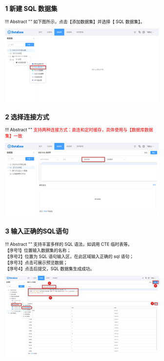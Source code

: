 ## 1 新建 SQL 数据集

!!! Abstract ""
    如下图所示，点击【添加数据集】并选择【 SQL 数据集】。

![新建SQL数据集](../../img/dataset_configuration/新建SQL数据集.png)

## 2 选择连接方式

!!! Abstract ""
    <font color=#FF0000>支持两种连接方式：直连和定时缓存，具体使用与【数据库数据集】一致</font>

![SQL数据集连接方式](../../img/dataset_configuration/SQL数据集连接方式.png)

## 3 输入正确的SQL语句

!!! Abstract ""
    支持丰富多样的 SQL 语法，如调用 CTE 临时表等。  
    【序号1】位置输入数据集的名称；  
    【序号2】位置为 SQL 语句输入区，在此区域输入正确的 sql 语句；  
    【序号3】点击可展示预览数据；  
    【序号4】点击后提交，SQL 数据集生成成功。

![添加SQL数据集](../../img/dataset_configuration/添加SQL数据集.png)